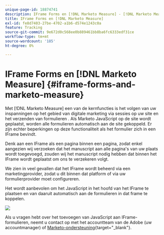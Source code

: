 ```yaml
---
unique-page-id: 18874741
description: IFrame Forms en [!DNL Marketo Measure] - [!DNL Marketo Measure]
title: IFrame Forms en [!DNL Marketo Measure]
exl-id: fe8d7403-27be-4702-a1b6-d574e1243c0a
feature: Tracking
source-git-commit: 9e672d0c568ee0b889461bb8ba6fc6333edf31ce
workflow-type: tm+mt
source-wordcount: '185'
ht-degree: 0%

---
```


# IFrame Forms en [!DNL Marketo Measure] {#iframe-forms-and-marketo-measure}

Met [!DNL Marketo Measure] een van de kernfuncties is het volgen van uw inspanningen op het gebied van digitale marketing via sessies op uw site en het verzenden van formulieren . Als Marketo JavaScript op de site wordt geplaatst, worden alle formulieren automatisch aan de site gekoppeld. Er zijn echter beperkingen op deze functionaliteit als het formulier zich in een IFrame bevindt.

Denk aan een IFrame als een pagina binnen een pagina, zodat enkel aangezien wij verzoeken dat het manuscript aan alle pagina&#39;s van uw plaats wordt toegevoegd, zouden wij het manuscript nodig hebben dat binnen het IFrame wordt geplaatst om ons te verzekeren volgt.

We zien in veel gevallen dat het IFrame wordt beheerd via een marketingprovider, zodat u dit binnen dat platform of via uw formulierprovider moet configureren.

Het wordt aanbevolen om het JavaScript in het hoofd van het IFrame te plaatsen en van daaruit automatisch aan de formulieren in dat frame te koppelen.

![](assets/1-1.png)

Als u vragen hebt over het toevoegen van JavaScript aan IFrame-formulieren, neemt u contact op met het accountteam van de Adobe (uw accountmanager) of [Marketo-ondersteuning](https://nation.marketo.com/t5/support/ct-p/Support){target="_blank"}.

